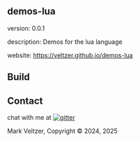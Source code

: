 ## demos-lua

version: 0.0.1

description: Demos for the lua language

website: https://veltzer.github.io/demos-lua

## Build




## Contact

chat with me at [![gitter](https://badges.gitter.im/Join%20Chat.svg)](https://gitter.im/veltzer/mark.veltzer)

Mark Veltzer, Copyright © 2024, 2025
